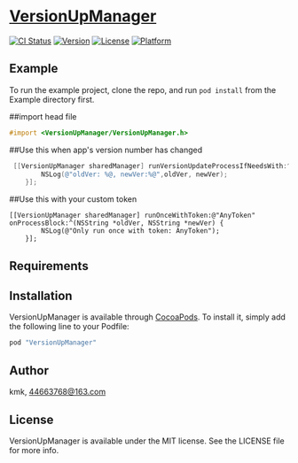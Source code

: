 # [VersionUpManager](https://kostudio.github.io/VersionUpManager)

[![CI Status](http://img.shields.io/travis/kmk/VersionUpManager.svg?style=flat)](https://travis-ci.org/kmk/VersionUpManager)
[![Version](https://img.shields.io/cocoapods/v/VersionUpManager.svg?style=flat)](http://cocoapods.org/pods/VersionUpManager)
[![License](https://img.shields.io/cocoapods/l/VersionUpManager.svg?style=flat)](http://cocoapods.org/pods/VersionUpManager)
[![Platform](https://img.shields.io/cocoapods/p/VersionUpManager.svg?style=flat)](http://cocoapods.org/pods/VersionUpManager)

## Example

To run the example project, clone the repo, and run `pod install` from the Example directory first.

##import head file
```Objective-C
#import <VersionUpManager/VersionUpManager.h>
```

##Use this when app's version number has changed
```Objective-C
 [[VersionUpManager sharedManager] runVersionUpdateProcessIfNeedsWith:^(NSString *oldVer, NSString *newVer) {
        NSLog(@"oldVer: %@, newVer:%@",oldVer, newVer);
    }];
```

##Use this with your custom token
```
[[VersionUpManager sharedManager] runOnceWithToken:@"AnyToken" onProcessBlock:^(NSString *oldVer, NSString *newVer) {
        NSLog(@"Only run once with token: AnyToken");
    }];
```
## Requirements

## Installation

VersionUpManager is available through [CocoaPods](http://cocoapods.org). To install
it, simply add the following line to your Podfile:

```ruby
pod "VersionUpManager"
```

## Author

kmk, 44663768@163.com

## License

VersionUpManager is available under the MIT license. See the LICENSE file for more info.
